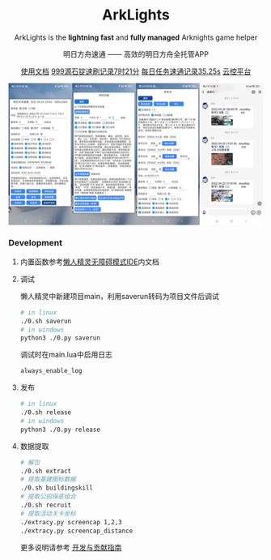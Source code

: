 <h1 align="center"> ArkLights</h1>

<p align="center">
ArkLights is the <b> lightning fast</b> and <b> fully managed</b> Arknights game helper</a>
</p>

<p align="center">明日方舟速通 —— 高效的明日方舟全托管APP</a> </p>


<p align="center" >
<a href=https://arklights.pages.dev>使用文档</a>
<a href=https://www.bilibili.com/video/BV11T4y1S7cj>999源石锭速刷记录7时21分</a>
<a href=https://www.bilibili.com/video/BV1eQ4y1C7Ch>每日任务速通记录35.25s</a>
<a href=https://arklights.pages.dev/guide.html#%E4%BA%91%E7%AB%AF%E6%8E%A7%E5%88%B6>云控平台</a>
</p>

![](cover.jpg)

### Development

1. 内置函数参考[懒人精灵无障碍模式IDE](http://bbs.lrappsoft.com/forum.php?mod=forumdisplay&fid=2)内文档

1. 调试

    懒人精灵中新建项目main，利用saverun转码为项目文件后调试
    ```sh
    # in linux
    ./0.sh saverun
    # in windows
    python3 ./0.py saverun
    ```
    调试时在main.lua中启用日志
    ```txt
    always_enable_log
    ```

1. 发布
    ```sh
    # in linux
    ./0.sh release
    # in windows
    python3 ./0.py release
    ```
    
1. 数据提取
    ```sh
    # 解包
    ./0.sh extract
    # 提取基建图标数据
    ./0.sh buildingskill
    # 提取公招保底组合
    ./0.sh recruit
    # 提取活动关卡坐标
    ./extracy.py screencap 1,2,3
    ./extracy.py screencap_distance
    ```
    
    更多说明请参考 [开发与贡献指南](./docs/development.md)

<!-- ### Star History -->
<!---->
<!-- [![Star History Chart](https://api.star-history.com/svg?repos=tkkcc/ArkLights,ArknightsAutoHelper/ArknightsAutoHelper,MaaAssistantArknights/MaaAssistantArknights&type=Date)](https://star-history.com/#tkkcc/ArkLights&ArknightsAutoHelper/ArknightsAutoHelper&MaaAssistantArknights/MaaAssistantArknights&Date) -->


